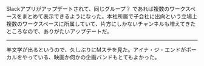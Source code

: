Slackアプリがアップデートされて、同じグループ？ であれば複数のワークスペースをまとめて表示できるようになった。本社所属で子会社に出向という立場上複数のワークスペースに所属していて、片方にしかないチャンネルも増えてきたところなので、ありがたいアップデートだ。

---

羊文学が出るというので、久しぶりにMステを見た。アイナ・ジ・エンドがボーカルをやっている、映画か何かの企画バンドもとてもよかった。
